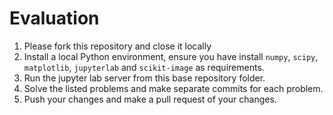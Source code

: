 # Evaluation

1. Please fork this repository and close it locally
2. Install a local Python environment, ensure you have install `numpy`, `scipy`, `matplotlib`, `jupyterlab` and `scikit-image` as requirements.
3. Run the jupyter lab server from this base repository folder.
4. Solve the listed problems and make separate commits for each problem.
5. Push your changes and make a pull request of your changes.

